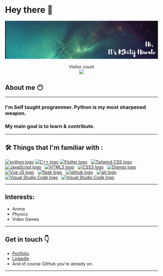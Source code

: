 # Hey there :wave:

<img src="github-banner.jpeg" alt="Hello world">

<p align="center"> 
  Visitor count<br>
  <img src="https://profile-counter.glitch.me/silvomor/count.svg" />
</p>

## About me 😶
---
### I'm Self taught programmer. Python is my most sharpened weapon.

### My main goal is to learn & contribute.

<!-- --- -->
<!-- ## What you will find here -->
<!-- [![Top Langs](https://github-readme-stats.vercel.app/api/top-langs/?username=silvomor)](https://github.com/anuraghazra/github-readme-stats) -->
---


## 🛠  Things that I'm familiar with :

<a name="learning-now"></a>
[<img src="https://img.shields.io/badge/python-282C34?logo=python&logoColor=02569B" alt="python logo" title="python" height="25" />][tech_tools_anchor]
<a name="learning-now"></a>
[<img src="https://img.shields.io/badge/C++-282C34?logo=cplusplus&logoColor=02569B" alt="C++ logo" title="C++" height="25" />][tech_tools_anchor]
<a name="learning-now"></a>
[<img src="https://img.shields.io/badge/Flutter-282C34?logo=flutter&logoColor=02569B" alt="Flutter logo" title="Flutter" height="25" />][tech_tools_anchor]
&nbsp;
[<img src="https://img.shields.io/badge/Tailwind%20CSS-282C34?logo=tailwind-css&logoColor=38B2AC" alt="Tailwind CSS logo" title="Tailwind CSS" height="25" />][tech_tools_anchor]
&nbsp;
[<img src="https://img.shields.io/badge/JavaScript-282C34?logo=javascript&logoColor=F7DF1E" alt="JavaScript logo" title="JavaScript" height="25" />][tech_tools_anchor]
&nbsp;
[<img src="https://img.shields.io/badge/HTML5-282C34?logo=html5&logoColor=E34F26" alt="HTML5 logo" title="HTML5" height="25" />][tech_tools_anchor]
&nbsp;
[<img src="https://img.shields.io/badge/CSS3-282C34?logo=css3&logoColor=1572B6" alt="CSS3 logo" title="CSS3" height="25" />][tech_tools_anchor]
&nbsp;
[<img src="https://img.shields.io/badge/Django-282C34?logo=django&logoColor=3DDC84" alt="Django logo" title="Django" height="25" />][tech_tools_anchor]
&nbsp;
[<img src="https://img.shields.io/badge/Vue JS-282C34?logo=vue.js&logoColor=3DDC84" alt="Vue JS logo" title="Vue JS" height="25" />][tech_tools_anchor]
&nbsp;
[<img src="https://img.shields.io/badge/flask-282C34?logo=flask&logoColor=FFFFFF" alt="flask logo" title="flask" height="25" />][tech_tools_anchor]
&nbsp;
[<img src="https://img.shields.io/badge/github-282C34?logo=github&logoColor=FFFFFF" alt="github logo" title="github" height="25" />][tech_tools_anchor]
&nbsp;
[<img src="https://img.shields.io/badge/git-282C34?logo=git&logoColor=F05032" alt="git logo" title="git" height="25" />][tech_tools_anchor]
&nbsp;
[<img src="https://img.shields.io/badge/VS%20Code-282C34?logo=visual-studio-code&logoColor=007ACC" alt="Visual Studio Code logo" title="Visual Studio Code" height="25" />][tech_tools_anchor]
&nbsp;
[<img src="https://img.shields.io/badge/Alot more Coming Soon-282C34?logo=AddThis&logoColor=007ACC" alt="Visual Studio Code logo" title="Visual Studio Code" height="25" />][tech_tools_anchor]
&nbsp;


[tech_tools_anchor]: #hi--
[learning_now_anchor]: #learning-now
---

## Interests: 
- Anime
- Physics
- Video Games
---
## Get in touch 👇

- [Portfolio](https://silvomor.pythonanywhere.com/)
- [LinkedIn](https://www.linkedin.com/in/kshitij-hiwale-76721516b/)
- And of course GitHub you're already on.
---
